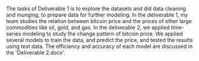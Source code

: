 The tasks of Deliverable 1 is to explore the datasets and did data cleaning and munging, to prepare data for further modeling. In the deliverable 1, my team studies the relation between bitcoin price and the prices of other large commodities like oil, gold, and gas. In the deliverable 2, we applied time-series modeling to study the change pattern of bitcoin price. We applied several models to train the data, and predict the price, and tested the results using test data. The efficiency and accuracy of each model are discussed in the 'Deliverable 2.docx'.
